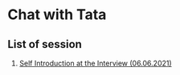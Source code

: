 # Chat with Tata


## List of session

1. [Self Introduction at the Interview (06.06.2021)](./sessions/session_01.md)



